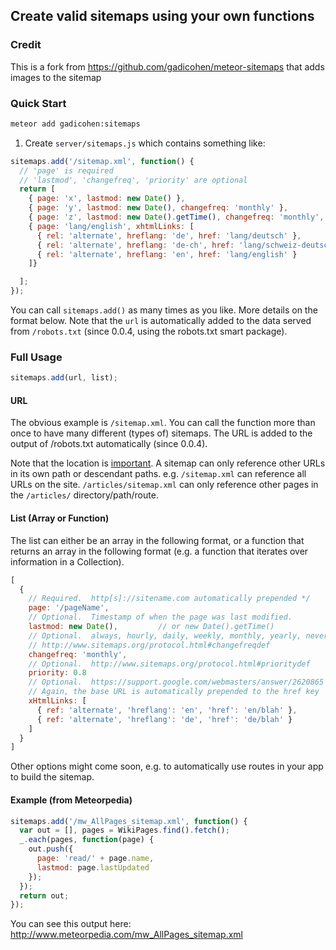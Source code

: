 ## Create valid sitemaps using your own functions

### Credit

This is a fork from https://github.com/gadicohen/meteor-sitemaps that adds images to the sitemap


### Quick Start

```bash
meteor add gadicohen:sitemaps
```

1. Create <code>server/sitemaps.js</code> which contains something like:

```js
sitemaps.add('/sitemap.xml', function() {
  // 'page' is required
  // 'lastmod', 'changefreq', 'priority' are optional
  return [
    { page: 'x', lastmod: new Date() },
    { page: 'y', lastmod: new Date(), changefreq: 'monthly' },
    { page: 'z', lastmod: new Date().getTime(), changefreq: 'monthly', priority: 0.8 },
    { page: 'lang/english', xhtmlLinks: [
      { rel: 'alternate', hreflang: 'de', href: 'lang/deutsch' },
      { rel: 'alternate', hreflang: 'de-ch', href: 'lang/schweiz-deutsch' },
      { rel: 'alternate', hreflang: 'en', href: 'lang/english' }
    ]}

  ];
});
```

You can call <code>sitemaps.add()</code> as many times as you like.  More details on the format below.
Note that the <code>url</code> is automatically added to the data served from
<code>/robots.txt</code> (since 0.0.4, using the robots.txt smart package).

### Full Usage

```js
sitemaps.add(url, list);
```

#### URL

The obvious example is <code>/sitemap.xml</code>.  You can call the function
more than once to have many different (types of) sitemaps.  The URL is added
to the output of /robots.txt automatically (since 0.0.4).

Note that the location is [important](http://www.sitemaps.org/protocol.html#location).  A sitemap can only
reference other URLs in its own path or descendant paths.  e.g. `/sitemap.xml`
can reference all URLs on the site.  `/articles/sitemap.xml` can only reference
other pages in the `/articles/` directory/path/route.

#### List (Array or Function)

The list can either be an array in the following format, or a function that
returns an array in the following format (e.g. a function that iterates over
information in a Collection).

```js
[
  {
    // Required.  http[s]://sitename.com automatically prepended */
    page: '/pageName',
    // Optional.  Timestamp of when the page was last modified.
    lastmod: new Date(),         // or new Date().getTime()
    // Optional.  always, hourly, daily, weekly, monthly, yearly, never
    // http://www.sitemaps.org/protocol.html#changefreqdef
    changefreq: 'monthly',
    // Optional.  http://www.sitemaps.org/protocol.html#prioritydef
    priority: 0.8
    // Optional.  https://support.google.com/webmasters/answer/2620865
    // Again, the base URL is automatically prepended to the href key
    xHtmlLinks: [
      { ref: 'alternate', 'hreflang': 'en', 'href': 'en/blah' },
      { ref: 'alternate', 'hreflang': 'de', 'href': 'de/blah' }
    ]
  }
]
```

Other options might come soon, e.g. to automatically use routes in your app
to build the sitemap.

#### Example (from Meteorpedia)

```js
sitemaps.add('/mw_AllPages_sitemap.xml', function() {
  var out = [], pages = WikiPages.find().fetch();
  _.each(pages, function(page) {
    out.push({
      page: 'read/' + page.name,
      lastmod: page.lastUpdated
    });
  });
  return out;
});
```

You can see this output here: http://www.meteorpedia.com/mw_AllPages_sitemap.xml
